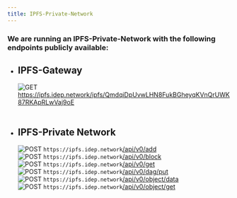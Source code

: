 ```yaml
---
title: IPFS-Private-Network
---
```


### We are running an IPFS-Private-Network with the following endpoints publicly available:


- ## IPFS-Gateway

    ![GET](https://img.shields.io/badge/-GET-blue?style=flat-square) https://ipfs.idep.network/ipfs/QmdqiDpUvwLHN8FukBGheyqKVnQrUWK87RKApRLwVaj9oE 
    <br/>
    <br/>

- ## IPFS-Private Network

    ![POST](https://img.shields.io/badge/-POST-green?style=flat-square "POST") `https://ipfs.idep.network`[/api/v0/add](https://docs.ipfs.io/reference/http/api/#api-v0-add) <br/>
    ![POST](https://img.shields.io/badge/-POST-green?style=flat-square "POST") `https://ipfs.idep.network`[/api/v0/block](https://docs.ipfs.io/reference/http/api/#api-v0-add) <br/>
    ![POST](https://img.shields.io/badge/-POST-green?style=flat-square "POST") `https://ipfs.idep.network`[/api/v0/get](https://docs.ipfs.io/reference/http/api/#api-v0-add) <br/>
    ![POST](https://img.shields.io/badge/-POST-green?style=flat-square "POST") `https://ipfs.idep.network`[/api/v0/dag/put](https://docs.ipfs.io/reference/http/api/#api-v0-add) <br/>
    ![POST](https://img.shields.io/badge/-POST-green?style=flat-square "POST") `https://ipfs.idep.network`[/api/v0/object/data](https://docs.ipfs.io/reference/http/api/#api-v0-add) <br/>
    ![POST](https://img.shields.io/badge/-POST-green?style=flat-square "POST") `https://ipfs.idep.network`[/api/v0/object/get](https://docs.ipfs.io/reference/http/api/#api-v0-add) <br/>



